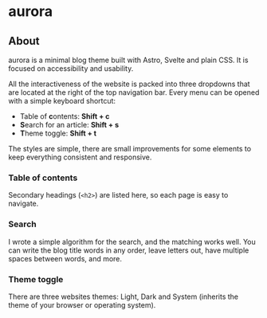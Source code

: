 # aurora

## About

aurora is a minimal blog theme built with Astro, Svelte and plain CSS. It is focused on accessibility and usability.

All the interactiveness of the website is packed into three dropdowns that are located at the right of the top navigation bar. Every menu can be opened with a simple keyboard shortcut:

- Table of **c**ontents: **Shift + c**
- **S**earch for an article: **Shift + s**
- **T**heme toggle: **Shift + t**

The styles are simple, there are small improvements for some elements to keep everything consistent and responsive.

### Table of contents

Secondary headings (`<h2>`) are listed here, so each page is easy to navigate.

### Search

I wrote a simple algorithm for the search, and the matching works well. You can write the blog title words in any order, leave letters out, have multiple spaces between words, and more.

### Theme toggle

There are three websites themes: Light, Dark and System (inherits the theme of your browser or operating system).
